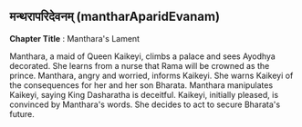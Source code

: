 ## मन्थरापरिदेवनम् (mantharAparidEvanam)
**Chapter Title** : Manthara's Lament

Manthara, a maid of Queen Kaikeyi, climbs a palace and sees Ayodhya decorated. She learns from a nurse that Rama will be crowned as the prince. Manthara, angry and worried, informs Kaikeyi. She warns Kaikeyi of the consequences for her and her son Bharata. Manthara manipulates Kaikeyi, saying King Dasharatha is deceitful. Kaikeyi, initially pleased, is convinced by Manthara's words. She decides to act to secure Bharata's future.